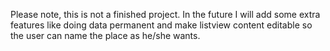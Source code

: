 Please note, this is not a finished project. In the future I will add some extra features like 
doing data permanent and make listview content editable so the user can name the place as he/she wants.
